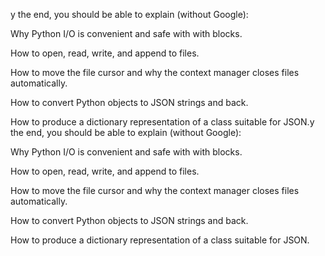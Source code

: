 y the end, you should be able to explain (without Google):

Why Python I/O is convenient and safe with with blocks.

How to open, read, write, and append to files.

How to move the file cursor and why the context manager closes files automatically.

How to convert Python objects to JSON strings and back.

How to produce a dictionary representation of a class suitable for JSON.y the end, you should be able to explain (without Google):

Why Python I/O is convenient and safe with with blocks.

How to open, read, write, and append to files.

How to move the file cursor and why the context manager closes files automatically.

How to convert Python objects to JSON strings and back.

How to produce a dictionary representation of a class suitable for JSON.